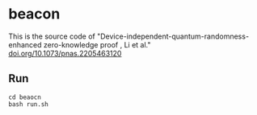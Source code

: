 # beacon

This is the source code of "Device-independent-quantum-randomness-enhanced zero-knowledge proof , Li et al." [doi.org/10.1073/pnas.2205463120](https://doi.org/10.1073/pnas.2205463120)
 
## Run

```
cd beaocn
bash run.sh
```
